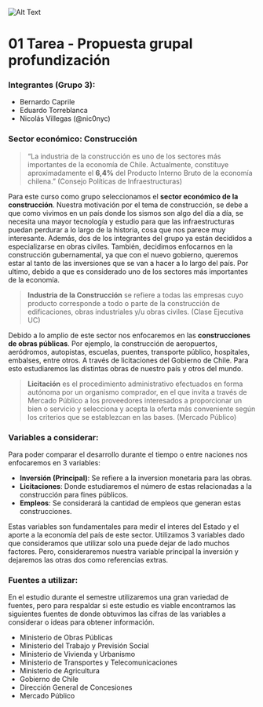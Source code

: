 ![Alt Text](https://images.unsplash.com/photo-1541888946425-d81bb19240f5?ixlib=rb-1.2.1&ixid=MnwxMjA3fDB8MHxwaG90by1wYWdlfHx8fGVufDB8fHx8&auto=format&fit=crop&w=2070&q=80)


# 01 Tarea - Propuesta grupal profundización

### Integrantes (Grupo 3):

- Bernardo Caprile
- Eduardo Torreblanca
- Nicolás Villegas (@nic0nyc)

### Sector económico: Construcción

> “La industria de la construcción es uno de los sectores más importantes de la economía de Chile. Actualmente, constituye aproximadamente el **6,4%** del Producto Interno Bruto de la economía chilena.” (Consejo Políticas de Infraestructuras)

Para este curso como grupo seleccionamos el **sector económico de la construcción**. Nuestra motivación por el tema de construcción, se debe a que como vivimos en un país donde los sismos son algo del día a día, se necesita una mayor tecnología y estudio para que las infraestructuras puedan perdurar a lo largo de la historia, cosa que nos parece muy interesante. Además, dos de los integrantes del grupo ya están decididos a especializarse en obras civiles. También, decidimos enfocarnos en la construcción gubernamental, ya que con el nuevo gobierno, queremos estar al tanto de las inversiones que se van a hacer a lo largo del país. Por ultimo, debido a que es considerado uno de los sectores más importantes de la economía.

> **Industria de la Construcción** se refiere a todas las empresas cuyo producto corresponde a todo o parte de la construcción de edificaciones, obras industriales y/u obras civiles. (Clase Ejecutiva UC)

Debido a lo amplio de este sector nos enfocaremos en las **construcciones de obras públicas**. Por ejemplo, la construcción de aeropuertos, aeródromos, autopistas, escuelas, puentes, transporte público, hospitales, embalses, entre otros. A través de licitaciones del Gobierno de Chile. Para esto estudiaremos las distintas obras de nuestro país y otros del mundo.

> **Licitación** es el procedimiento administrativo efectuados en forma autónoma por un organismo comprador, en el que invita a través de Mercado Público a los proveedores interesados a proporcionar un bien o servicio y selecciona y acepta la oferta más conveniente según los criterios que se establezcan en las bases. (Mercado Público)

### Variables a considerar:

Para poder comparar el desarrollo durante el tiempo o entre naciones nos enfocaremos en 3 variables:

- **Inversión (Principal)**: Se refiere a la inversion monetaria para las obras.
- **Licitaciones**: Donde estudiaremos el número de estas relacionadas a la construcción para fines públicos.
- **Empleos**: Se considerará la cantidad de empleos que generan estas construcciones.

Estas variables son fundamentales para medir el interes del Estado y el aporte a la economía del país de este sector. Utilizamos 3 variables dado que consideramos que utilizar solo una puede dejar de lado muchos factores. Pero, consideraremos nuestra variable principal la inversión y dejaremos las otras dos como referencias extras.

### Fuentes a utilizar:

En el estudio durante el semestre utilizaremos una gran variedad de fuentes, pero para respaldar si este estudio es viable encontramos las siguientes fuentes de donde obtuvimos las cifras de las variables a considerar o ideas para obtener información.

- Ministerio de Obras Públicas
- Ministerio del Trabajo y Previsión Social
- Ministerio de Vivienda y Urbanismo
- Ministerio de Transportes y Telecomunicaciones
- Ministerio de Agricultura
- Gobierno de Chile
- Dirección General de Concesiones
- Mercado Público

